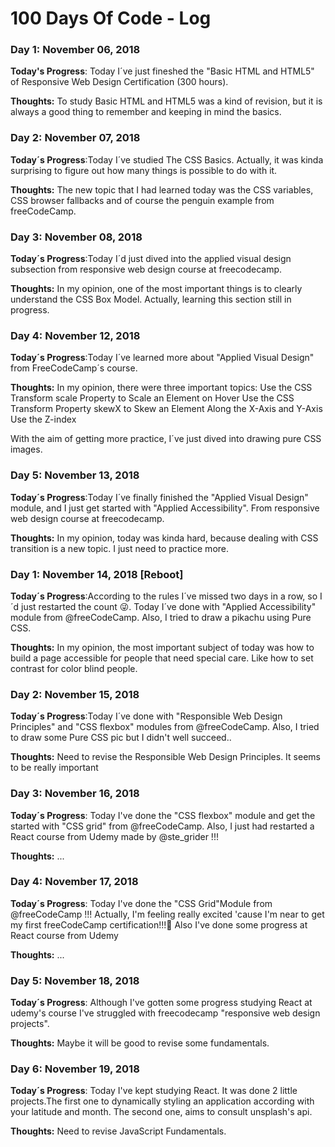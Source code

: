 # 100 Days Of Code - Log

### Day 1: November 06, 2018

**Today's Progress**: Today I´ve just fineshed the "Basic HTML and HTML5" of Responsive Web Design Certification (300 hours).

**Thoughts:** To study Basic HTML and HTML5 was a kind of revision, but it is always a good thing to remember and keeping in mind the basics.

### Day 2: November 07, 2018

**Today´s Progress**:Today I´ve studied The CSS Basics. Actually, it was kinda surprising to figure out how many things is possible to do with it.

**Thoughts:** The new topic that I had learned today was the CSS variables, CSS browser fallbacks and of course the penguin example from freeCodeCamp.

### Day 3: November 08, 2018

**Today´s Progress**:Today I´d just dived into the applied visual design subsection from responsive web design course at freecodecamp.

**Thoughts:** In my opinion, one of the most important things is to clearly understand the CSS Box Model. Actually, learning this section still in progress.

### Day 4: November 12, 2018

**Today´s Progress**:Today I´ve learned more about "Applied Visual Design" from FreeCodeCamp´s course.

**Thoughts:** In my opinion, there were three important topics:
Use the CSS Transform scale Property to Scale an Element on Hover
Use the CSS Transform Property skewX to Skew an Element Along the X-Axis and Y-Axis
Use the Z-index

With the aim of getting more practice, I´ve just dived into drawing pure CSS images.

### Day 5: November 13, 2018

**Today´s Progress**:Today I´ve finally finished the "Applied Visual Design" module, and I just get started with "Applied Accessibility". From responsive web design course at freecodecamp.

**Thoughts:** In my opinion, today was kinda hard, because dealing with CSS transition is a new topic. I just need to practice more.

### Day 1: November 14, 2018 [Reboot]

**Today´s Progress**:According to the rules I´ve missed two days in a row, so I´d just restarted the count 😜. Today I´ve done with "Applied Accessibility" module from @freeCodeCamp. Also, I tried to draw a pikachu using Pure CSS.

**Thoughts:** In my opinion, the most important subject of today was how to build a page accessible for people that need special care. Like how to set contrast for color blind people.

### Day 2: November 15, 2018

**Today´s Progress**:Today I´ve done with "Responsible Web Design Principles" and "CSS flexbox" modules from @freeCodeCamp. Also, I tried to draw some Pure CSS pic but I didn't well succeed..

**Thoughts:** Need to revise the Responsible Web Design Principles. It seems to be really important

### Day 3: November 16, 2018

**Today´s Progress**: Today I've done the "CSS flexbox" module and get the started with "CSS grid" from @freeCodeCamp. Also, I just had restarted a React course from Udemy made by @ste_grider !!!

**Thoughts:** ...

### Day 4: November 17, 2018

**Today´s Progress**: Today I've done the "CSS Grid"Module from @freeCodeCamp !!! Actually, I'm feeling really excited 'cause I'm near to get my first freeCodeCamp certification!!!🤗  Also I've done some progress at React course from Udemy

**Thoughts:** ...

### Day 5: November 18, 2018

**Today´s Progress**: Although I've gotten some progress studying React at udemy's course I've struggled with freecodecamp "responsive web design projects".

**Thoughts:** Maybe it will be good to revise some fundamentals.

### Day 6: November 19, 2018

**Today´s Progress**: Today I've kept studying React. It was done 2 little projects.The first one to dynamically styling an application according with your latitude and month. The second one, aims to consult unsplash's api.

**Thoughts:** Need to revise JavaScript Fundamentals.

